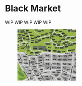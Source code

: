 # Black Market

WIP WIP WIP WIP WIP

<figure><img src="../../../../.gitbook/assets/black_market.jpg" alt="" width="188"><figcaption></figcaption></figure>
